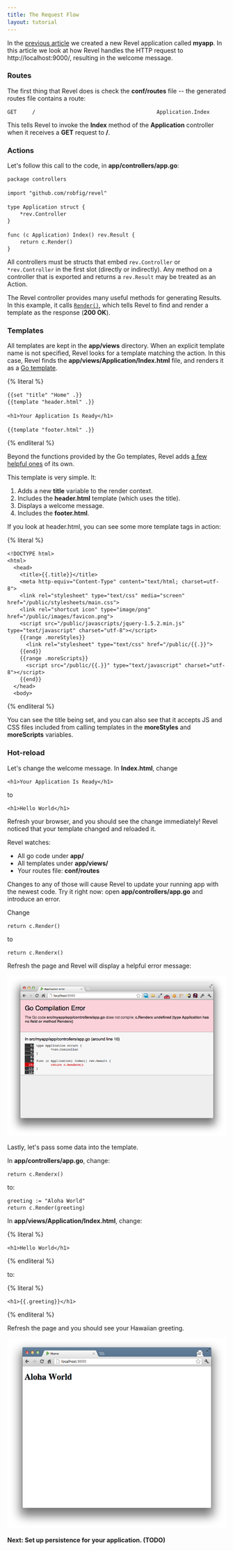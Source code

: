 ```yaml
---
title: The Request Flow
layout: tutorial
---
```


In the [previous article](createapp.html) we created a new Revel application
called **myapp**. In this article we look at how Revel handles the HTTP request
to http://localhost:9000/, resulting in the welcome message.

### Routes

The first thing that Revel does is check the **conf/routes** file -- the
generated routes file contains a route:

	GET     /                                       Application.Index

This tells Revel to invoke the **Index** method of the **Application**
controller when it receives a **GET** request to **/**.

### Actions

Let's follow this call to the code, in **app/controllers/app.go**:

	package controllers

	import "github.com/robfig/revel"

	type Application struct {
		*rev.Controller
	}

	func (c Application) Index() rev.Result {
		return c.Render()
	}

All controllers must be structs that embed `rev.Controller` or `*rev.Controller`
in the first slot (directly or indirectly). Any method on a controller that is
exported and returns a `rev.Result` may be treated as an Action.

The Revel controller provides many useful methods for generating Results.  In
this example, it calls [`Render()`](../docs/godoc/mvc.html#Controller.Render),
which tells Revel to find and render a template as the response (**200 OK**).

### Templates

All templates are kept in the **app/views** directory.  When an explicit
template name is not specified, Revel looks for a template matching the action.
In this case, Revel finds the **app/views/Application/Index.html** file, and
renders it as a [Go template](http://www.golang.org/pkg/html/template).

{% literal %}

	{{set "title" "Home" .}}
	{{template "header.html" .}}

	<h1>Your Application Is Ready</h1>

	{{template "footer.html" .}}

{% endliteral %}

Beyond the functions provided by the Go templates, Revel adds
[a few helpful ones](../manual/templates.html) of its own.

This template is very simple.  It:

1. Adds a new **title** variable to the render context.
2. Includes the **header.html** template (which uses the title).
3. Displays a welcome message.
4. Includes the **footer.html**.

If you look at header.html, you can see some more template tags in action:

{% literal %}

	<!DOCTYPE html>
	<html>
	  <head>
	    <title>{{.title}}</title>
	    <meta http-equiv="Content-Type" content="text/html; charset=utf-8">
	    <link rel="stylesheet" type="text/css" media="screen" href="/public/stylesheets/main.css">
	    <link rel="shortcut icon" type="image/png" href="/public/images/favicon.png">
	    <script src="/public/javascripts/jquery-1.5.2.min.js" type="text/javascript" charset="utf-8"></script>
	    {{range .moreStyles}}
	      <link rel="stylesheet" type="text/css" href="/public/{{.}}">
	    {{end}}
	    {{range .moreScripts}}
	      <script src="/public/{{.}}" type="text/javascript" charset="utf-8"></script>
	    {{end}}
	  </head>
	  <body>

{% endliteral %}

You can see the title being set, and you can also see that it accepts JS and CSS
files included from calling templates in the **moreStyles** and **moreScripts**
variables.

### Hot-reload

Let's change the welcome message.  In **Index.html**, change

	<h1>Your Application Is Ready</h1>

to

	<h1>Hello World</h1>

Refresh your browser, and you should see the change immediately!  Revel noticed
that your template changed and reloaded it.

Revel watches:

* All go code under **app/**
* All templates under **app/views/**
* Your routes file: **conf/routes**

Changes to any of those will cause Revel to update your running app with the
newest code.  Try it right now: open **app/controllers/app.go** and introduce
an error.

Change

	return c.Render()

to

	return c.Renderx()

Refresh the page and Revel will display a helpful error message:

![A helpful error message](../img/helpfulerror.png)

Lastly, let's pass some data into the template.

In **app/controllers/app.go**, change:

	return c.Renderx()

to:

	greeting := "Aloha World"
	return c.Render(greeting)

In **app/views/Application/Index.html**, change:

{% literal %}

	<h1>Hello World</h1>

{% endliteral %}

to:

{% literal %}

	<h1>{{.greeting}}</h1>

{% endliteral %}

Refresh the page and you should see your Hawaiian greeting.

![A Hawaiian greeting](../img/AlohaWorld.png)

**Next: Set up persistence for your application. (TODO)**
